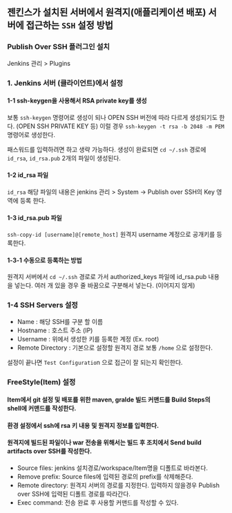 ## 젠킨스가 설치된 서버에서 원격지(애플리케이션 배포) 서버에 접근하는 `SSH` 설정 방법

### Publish Over SSH 플러그인 설치
Jenkins 관리 > Plugins

### 1. Jenkins 서버 (클라이언트)에서 설정
#### 1-1 ssh-keygen을 사용해서 RSA private key를 생성
보통 `ssh-keygen` 명령어로 생성이 되나 OPEN SSH 버전에 따라 다르게 생성되기도 한다. (OPEN SSH PRIVATE KEY 등) 이럴 경우 `ssh-keygen -t rsa -b 2048 -m PEM` 명령어로 생성한다. 

패스워드를 입력하려면 하고 생략 가능하다. 생성이 완료되면 `cd ~/.ssh` 경로에 `id_rsa`, `id_rsa.pub` 2개의 파일이 생성된다.

#### 1-2 id_rsa 파일
`id_rsa` 해당 파일의 내용은 jenkins 관리 > System -> Publish over SSH의 Key 영역에 등록 한다.

#### 1-3 id_rsa.pub 파일
```ssh-copy-id [username]@[remote_host]```
원격지 username 계정으로 공개키를 등록한다.

#### 1-3-1 수동으로 등록하는 방법
원격지 서버에서 `cd ~/.ssh` 경로로 가서 authorized_keys 파일에 id_rsa.pub 내용을 넣는다. 여러 개 있을 경우 줄 바꿈으로 구분해서 넣는다. (이어지지 않게)

### 1-4 SSH Servers 설정
- Name : 해당 SSH를 구분 할 이름
- Hostname : 호스트 주소 (IP)
- Username : 위에서 생성한 키를 등록한 계정 (Ex. root)
- Remote Directory : 기본으로 설정할 원격지 경로 보통 `/home` 으로 설정한다.

설정이 끝나면 `Test Configuratio`n 으로 접근이 잘 되는지 확인한다.

### FreeStyle(Item) 설정
#### Item에서 git 설정 및 배포를 위한 maven, gralde 빌드 커맨드를 **Build Steps**의 shell에 커맨드를 작성한다.
#### 환경 설정에서 ssh에 rsa 키 내용 및 원격지 정보를 입력한다.
#### 원격지에 빌드된 파일이나 war 전송을 위해서는 **빌드 후 조치**에서 Send build artifacts over SSH를 작성한다.
- Source files: jenkins 설치경로/workspace/Item명을 디폴트로 바라본다.
- Remove prefix: Source files에 입력된 경로의 prefix를 삭제해준다.
- Remote directory: 원격지 서버의 경로를 지정한다. 입력하지 않을경우 Publish over SSH에 입력된 디폴트 경로를 따라간다.
- Exec command: 전송 완료 후 사용할 커맨드를 작성할 수 있다.
